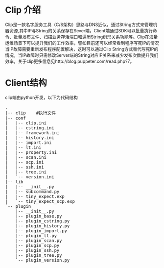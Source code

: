 # Clip 介绍
Clip是一款名字服务工具（C/S架构）思路与DNS近似，通过String方式来管理机器资源,其中IP与String的关系保存在Sever端，Client端通过SDK可以批量执行命令、批量发布文件、扫描业务存活端口和遍历String树形关系功能等。Clip在海量运维场景下可以提升我们的工作效率，譬如目前还可以经常看到程序写死IP的情况当IP故障需要重新发布程序配置解决，这时可以通过Clip String方式替代写死IP的情况，当IP故障时只需修改Server端的String对应IP关系来减少发布次数提升我们效率，关于clip更多信息见http://blog.puppeter.com/read.php?7。 

# Client结构
clip端由python开发，以下为代码结构
<pre>
.
|-- clip    #执行文件
|-- conf
|   |-- clip.ini  
|   |-- cstring.ini
|   |-- framework.ini
|   |-- history.ini
|   |-- import.ini
|   |-- lt.ini
|   |-- property.ini
|   |-- scan.ini
|   |-- scp.ini
|   |-- ssh.ini
|   |-- tree.ini
|   `-- version.ini
|-- lib
|   |-- __init__.py
|   |-- subcommand.py
|   |-- tiny_expect.exp
|   `-- tiny_expect_scp.exp
`-- plugin
    |-- __init__.py
    |-- plugin_base.py
    |-- plugin_cstring.py
    |-- plugin_history.py
    |-- plugin_import.py
    |-- plugin_lt.py
    |-- plugin_scan.py
    |-- plugin_scp.py
    |-- plugin_ssh.py
    |-- plugin_tree.py
    `-- plugin_version.py
    </pre>

